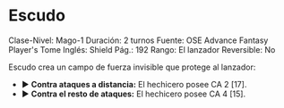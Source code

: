 # Escudo

Clase-Nivel: Mago-1
Duración: 2 turnos
Fuente: OSE Advance Fantasy Player's Tome
Inglés: Shield
Pág.: 192
Rango: El lanzador
Reversible: No

Escudo crea un campo de fuerza invisible que protege al lanzador: 

- ▶ **Contra ataques a distancia:** El hechicero posee CA 2 [17].
- ▶ **Contra el resto de ataques:** El hechicero posee CA 4 [15].